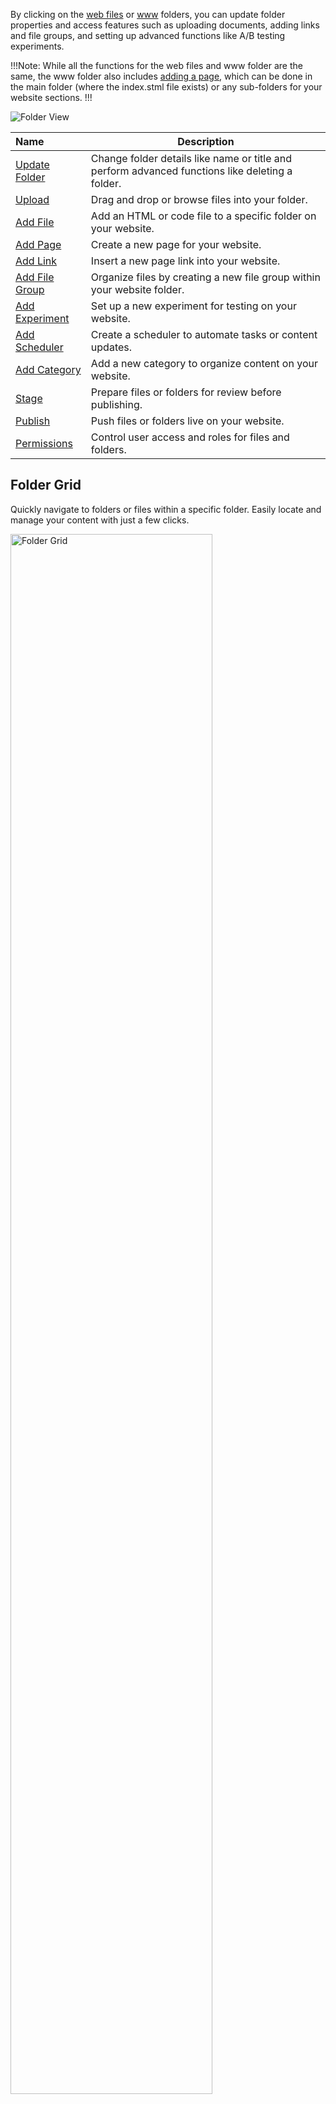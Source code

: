 By clicking on the [web files](/workspace/websites/website/#web-files) or [www](/workspace/websites/website/#www) folders, you can update folder properties and access features such as uploading documents, adding links and file groups, and setting up advanced functions like A/B testing experiments.

!!!Note:
While all the functions for the web files and www folder are the same, the www folder also includes [adding a page](/workspace/websites/add-page), which can be done in the main folder (where the index.stml file exists) or any sub-folders for your website sections. 
!!!

<p><img src="/static/images/folders/folder.jpg" alt="Folder View"></p>

**Name** | **Description**
:--- | ---
[Update Folder](/workspace/websites/folder/update-folder/) | Change folder details like name or title and perform advanced functions like deleting a folder.
[Upload](/workspace/websites/folder/upload/) | Drag and drop or browse files into your folder.
[Add File](/workspace/websites/add-file/) | Add an HTML or code file to a specific folder on your website.
[Add Page](/workspace/websites/add-page/) | Create a new page for your website.
[Add Link](/workspace/websites/add-link/) | Insert a new page link into your website.
[Add File Group](/workspace/websites/add-file-group/) | Organize files by creating a new file group within your website folder.
[Add Experiment](/workspace/websites/add-experiment/) | Set up a new experiment for testing on your website.
[Add Scheduler](/workspace/websites/add-scheduler/) | Create a scheduler to automate tasks or content updates.
[Add Category](/workspace/websites/add-category/) | Add a new category to organize content on your website.
[Stage](/workspace/websites/folder/stage/) | Prepare files or folders for review before publishing.
[Publish](/workspace/websites/folder/publish/) | Push files or folders live on your website. 
[Permissions](/workspace/websites/folder/permissions/) | Control user access and roles for files and folders.  

## Folder Grid 

Quickly navigate to folders or files within a specific folder. Easily locate and manage your content with just a few clicks.

<p><img src="/static/images/folders/folder-grid.jpg" alt="Folder Grid" style="width: 80%;"></p>

**Name** | **Description**
:--- | ---
Name | Name of folder or file.
Modified | Date and time of the file's most recent modification.
[Members](#members) | Permissions for users and groups.
By | Name of the last user to modify the file or folder.

### Members

Manage access permissions for users and groups for specific folders or files.

<p><img src="/static/images/permissions/folder-permissions.jpg" alt="Folder Permissions" style="width: 30%;"></p>

**Name** | **Description**
:--- | ---
Name | Enter the name of a member you want to add to your group.
Role | Assign a View, Stager, Editor, or Admin role to a new or existing member via the dropdown menus.
Add | Click the orange **'+'** button to add a new member to your group.
Delete | Click the **'x'** on the right side of the table to remove a member from your group.
Confirm | Once you have completed all the fields, click **Submit** to apply your changes.

!!! Note:
A group or group member can be assigned one of four roles in Solodev CMS:
  *	**View:** Allows a member to see items and content.
  *	**Stager:** Enables a member to create or modify content but not publish.
  *	**Editor:** Gives a member the ability to view, create, edit, and publish.
  *	**Admin:** Provides complete editorial control and management of group members.
!!!
